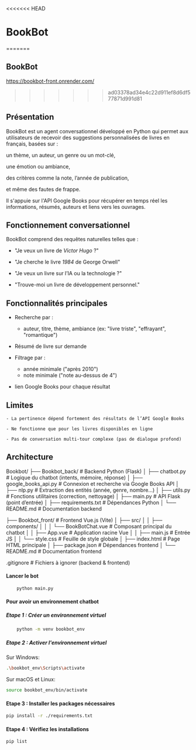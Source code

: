 <<<<<<< HEAD
# BookBot
=======
## BookBot
https://bookbot-front.onrender.com/
>>>>>>> ad03378ad34e4c22d911ef8d6df577871d991d81

## Présentation
BookBot est un agent conversationnel développé en Python qui permet aux utilisateurs de recevoir des suggestions personnalisées de livres en français, basées sur :

un thème, un auteur, un genre ou un mot-clé,

une émotion ou ambiance,

des critères comme la note, l’année de publication,

et même des fautes de frappe.

Il s'appuie sur l'API Google Books pour récupérer en temps réel les informations, résumés, auteurs et liens vers les ouvrages.

## Fonctionnement conversationnel
BookBot comprend des requêtes naturelles telles que :

- "Je veux un livre de *Victor Hugo* ?"

- "Je cherche le livre *1984* de George Orwell"

- "Je veux un livre sur l’IA ou la technologie ?"

- "Trouve-moi un livre de développement personnel."

## Fonctionnalités principales
- Recherche par :
    - auteur, titre, thème, ambiance (ex: "livre triste", "effrayant", "romantique")

- Résumé de livre sur demande

- Filtrage par :

    - année minimale ("après 2010")
    - note minimale ("note au-dessus de 4")

- lien Google Books pour chaque résultat

## Limites
    - La pertinence dépend fortement des résultats de l’API Google Books
    
    - Ne fonctionne que pour les livres disponibles en ligne

    - Pas de conversation multi-tour complexe (pas de dialogue profond)

## Architecture
Bookbot/
├── Bookbot_back/               # Backend Python (Flask)
│   ├── chatbot.py                 # Logique du chatbot (intents, mémoire, réponse)
│   ├── google_books_api.py       # Connexion et recherche via Google Books API
│   ├── nlp.py                    # Extraction des entités (année, genre, nombre...)
│   ├── utils.py                  # Fonctions utilitaires (correction, nettoyage)
│   ├── main.py                   # API Flask (point d’entrée)
│   ├── requirements.txt          # Dépendances Python
│   └── README.md                 # Documentation backend

├── Bookbot_front/              # Frontend Vue.js (Vite)
│   ├── src/
│   │   ├── components/
│   │   │   └── BookBotChat.vue   # Composant principal du chatbot
│   │   ├── App.vue               # Application racine Vue
│   │   ├── main.js               # Entrée JS
│   │   └── style.css             # Feuille de style globale
│   ├── index.html                # Page HTML principale
│   ├── package.json              # Dépendances frontend
│   └── README.md                 # Documentation frontend

.gitignore                      # Fichiers à ignorer (backend & frontend)

#### Lancer le bot
```bash
    python main.py
```
#### Pour avoir un environnement chatbot 

##### Etape 1 : Créer un environnement virtuel
```bash
    python -m venv bookbot_env
```

##### Etape 2 : Activer l'environnement virtuel
Sur Windows:
```bash
.\bookbot_env\Scripts\activate
```
Sur macOS et Linux:
```bash
source bookbot_env/bin/activate
```
#### Etape 3 : Installer les packages nécessaires
```bash
pip install -r ./requirements.txt
```
#### Etape 4 : Vérifiez les installations
```bash
pip list
```